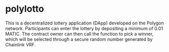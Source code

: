 # polylotto
This is a decentralized lottery application (DApp) developed on the Polygon network. Participants can enter the lottery by depositing a minimum of 0.01 MATIC. The contract owner can then call the function to pick a winner, which will be selected through a secure random number generated by Chainlink VRF.
